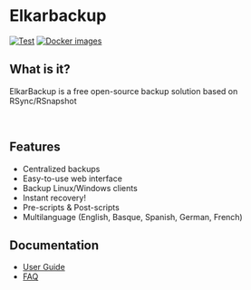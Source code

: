 # Elkarbackup

[![Test](https://github.com/fschmaeche/elkarbackup/actions/workflows/run-tests.yml/badge.svg)](https://github.com/fschmaeche/elkarbackup/actions/workflows/run-tests.yml)
[![Docker images](https://github.com/fschmaeche/elkarbackup/actions/workflows/publish-docker-images.yml/badge.svg)](https://github.com/fschmaeche/elkarbackup/actions/workflows/publish-docker-images.yml)

## What is it?

ElkarBackup is a free open-source backup solution based on RSync/RSnapshot

<img src="http://elkarbackup.org/images/screenshots/eb-login.png"  alt=""/>
<img src="http://elkarbackup.org/images/screenshots/eb-jobs.png"  alt=""/>

## Features

- Centralized backups
- Easy-to-use web interface
- Backup Linux/Windows clients
- Instant recovery!
- Pre-scripts & Post-scripts
- Multilanguage (English, Basque, Spanish, German, French)

## Documentation

* [User Guide](http://docs.elkarbackup.org/)
* [FAQ](https://github.com/fschmaeche/elkarbackup/wiki/FAQ)

